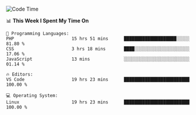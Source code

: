 <!-- [![Top Langs](https://github-readme-stats.vercel.app/api/top-langs/?username=gagahsyuja&theme=dracula&hide_border=true&border_radius=7)](https://github.com/anuraghazra/github-readme-stats) -->

<!--START_SECTION:waka-->
![Code Time](http://img.shields.io/badge/Code%20Time-63%20hrs%2023%20mins-blue)

📊 **This Week I Spent My Time On** 

```text
💬 Programming Languages: 
PHP                      15 hrs 51 mins      ████████████████████░░░░░   81.80 % 
CSS                      3 hrs 18 mins       ████░░░░░░░░░░░░░░░░░░░░░   17.06 % 
JavaScript               13 mins             ░░░░░░░░░░░░░░░░░░░░░░░░░   01.14 % 

🔥 Editors: 
VS Code                  19 hrs 23 mins      █████████████████████████   100.00 % 

💻 Operating System: 
Linux                    19 hrs 23 mins      █████████████████████████   100.00 % 
```


<!--END_SECTION:waka-->
